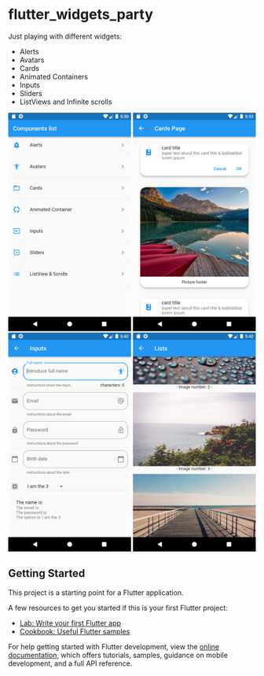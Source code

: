 # flutter_widgets_party

Just playing with different widgets:
- Alerts
- Avatars
- Cards
- Animated Containers
- Inputs
- Sliders
- ListViews and Infinite scrolls

<img src="doc_snapshots/global_overview.png" width="250" height="auto" alt="Global overview"/>
<img src="doc_snapshots/cards_view.png" width="250" height="auto" alt="Cards overview"/>
<img src="doc_snapshots/inputs.png" width="250" height="auto" alt="Inputs overview"/>
<img src="doc_snapshots/listview.png" width="250" height="auto" alt="ListView overview"/>


## Getting Started

This project is a starting point for a Flutter application.

A few resources to get you started if this is your first Flutter project:

- [Lab: Write your first Flutter app](https://docs.flutter.dev/get-started/codelab)
- [Cookbook: Useful Flutter samples](https://docs.flutter.dev/cookbook)

For help getting started with Flutter development, view the
[online documentation](https://docs.flutter.dev/), which offers tutorials,
samples, guidance on mobile development, and a full API reference.

